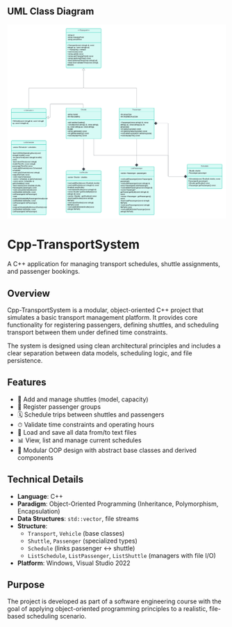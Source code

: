 ## UML Class Diagram

![UML](UML.png)

# Cpp-TransportSystem

A C++ application for managing transport schedules, shuttle assignments, and passenger bookings.

## Overview

Cpp-TransportSystem is a modular, object-oriented C++ project that simulates a basic transport management platform. It provides core functionality for registering passengers, defining shuttles, and scheduling transport between them under defined time constraints.

The system is designed using clean architectural principles and includes a clear separation between data models, scheduling logic, and file persistence.

## Features

- 🚌 Add and manage shuttles (model, capacity)
- 👥 Register passenger groups
- 🗓️ Schedule trips between shuttles and passengers
- ⏱ Validate time constraints and operating hours
- 💾 Load and save all data from/to text files
- 📊 View, list and manage current schedules
- 🧩 Modular OOP design with abstract base classes and derived components

## Technical Details

- **Language**: C++
- **Paradigm**: Object-Oriented Programming (Inheritance, Polymorphism, Encapsulation)
- **Data Structures**: `std::vector`, file streams
- **Structure**:
  - `Transport`, `Vehicle` (base classes)
  - `Shuttle`, `Passenger` (specialized types)
  - `Schedule` (links passenger ↔ shuttle)
  - `ListSchedule`, `ListPassenger`, `ListShuttle` (managers with file I/O)
- **Platform**: Windows, Visual Studio 2022

## Purpose

The project is developed as part of a software engineering course with the goal of applying object-oriented programming principles to a realistic, file-based scheduling scenario.

